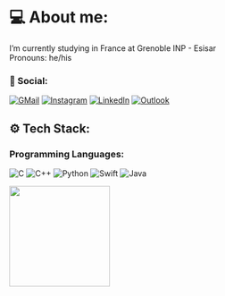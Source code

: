 # 💻 About me:
I’m currently studying in France at Grenoble INP - Esisar<br>Pronouns: he/his<br>

### 👤 Social: 
[![GMail](https://img.shields.io/badge/Gmail-EA4335?logo=gmail&logoColor=white)](aam4@cin.ufpe.br)
[![Instagram](https://img.shields.io/badge/Instagram-%23E4405F.svg?logo=Instagram&logoColor=white)](https://www.instagram.com/arthurmarsaro/)
[![LinkedIn](https://img.shields.io/badge/LinkedIn-%230077B5.svg?logo=linkedin&logoColor=white)](www.linkedin.com/in/arthur-marsaro-87a486230)
[![Outlook](https://img.shields.io/badge/Microsoft_Outlook-0078D4?logo=microsoft-outlook&logoColor=white)](arthurmarsaro@hotmail.com)



<!--
**arthurmarsar0/arthurmarsar0** is a ✨ _special_ ✨ repository because its `README.md` (this file) appears on your GitHub profile.

Here are some ideas to get you started:

- 🔭 I’m currently working on ...
- 🌱 I’m currently learning ...
- 👯 I’m looking to collaborate on ...
- 🤔 I’m looking for help with ...
- 💬 Ask me about ...
- 📫 How to reach me: ...
- 😄 Pronouns: ...
- ⚡ Fun fact: ...
-->

## ⚙️ Tech Stack:

### Programming Languages:
![C](https://img.shields.io/badge/c-%2300599C.svg?style=for-the-badge&logo=c&logoColor=white) 
![C++](https://img.shields.io/badge/c++-%2300599C.svg?style=for-the-badge&logo=c%2B%2B&logoColor=white)
![Python](https://img.shields.io/badge/Python-3776AB?logo=python&logoColor=white&style=for-the-badge)
![Swift](https://img.shields.io/badge/-swift-F05138?logo=swift&logoColor=white&style=for-the-badge)
![Java](https://img.shields.io/badge/Java-ED8B00?logo=java&logoColor=white&style=for-the-badge)
<div>
<a href="https://github.com/arthurmarsar0">
<img loading="lazy" height="180em" src="https://github-readme-stats.vercel.app/api/top-langs/?username=arthurmarsar0&layout=compact&langs_count=7&theme=swift"/>
<!-- <img loading="lazy" height="180em" src="https://github-readme-stats.vercel.app/api?username=arthurmarsar0&show_icons=true&theme=swift&include_all_commits=true&count_private=true"/> -->
</div>

